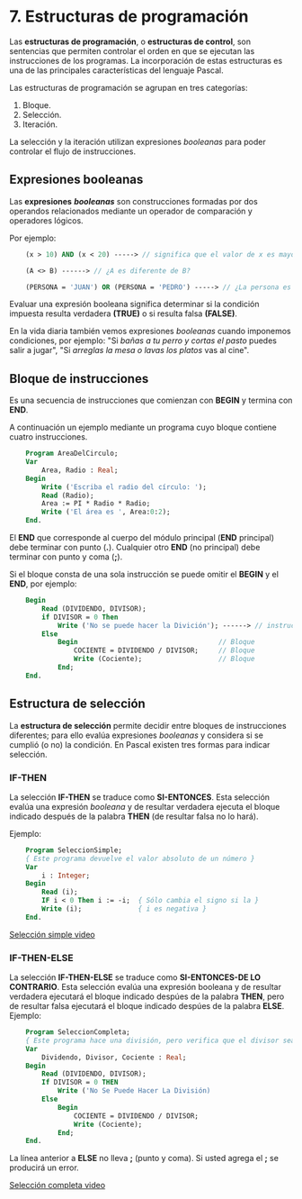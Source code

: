# 7. Estructuras de programación

Las **estructuras de programación**, o **estructuras de control**, son sentencias que permiten controlar el orden en que se ejecutan las instrucciones de los programas. La incorporación de estas estructuras es una de las principales características del lenguaje Pascal.

Las estructuras de programación se agrupan en tres categorías:

1. Bloque.
2. Selección.
3. Iteración.

La selección y la iteración utilizan expresiones *booleanas* para poder controlar el flujo de instrucciones.

## Expresiones booleanas

Las **expresiones** ***booleanas*** son construcciones formadas por dos operandos relacionados mediante un operador de comparación y operadores lógicos.

Por ejemplo:

```pascal
    (x > 10) AND (x < 20) -----> // significa que el valor de x es mayor que 10 y menor que 20.

    (A <> B) ------> // ¿A es diferente de B?

    (PERSONA = 'JUAN') OR (PERSONA = 'PEDRO') -----> // ¿La persona es Juan o es Pedro?
```

Evaluar una expresión booleana significa determinar si la condición impuesta resulta verdadera **(TRUE)** o si resulta falsa **(FALSE)**.

En la vida diaria también vemos expresiones *booleanas* cuando imponemos condiciones, por ejemplo: "Si *bañas a tu perro y cortas el pasto* puedes salir a jugar", "Si *arreglas la mesa o lavas los platos* vas al cine".
    
## Bloque de instrucciones

Es una secuencia de instrucciones que comienzan con **BEGIN** y termina con **END**.

A continuación un ejemplo mediante un programa cuyo bloque contiene cuatro instrucciones.

```pascal
    Program AreaDelCirculo;
    Var 
        Area, Radio : Real;
    Begin
        Write ('Escriba el radio del círculo: ');
        Read (Radio);
        Area := PI * Radio * Radio;
        Write ('El área es ', Area:0:2);
    End.
```

El **END** que corresponde al cuerpo del módulo principal (**END** principal) debe terminar con punto (**.**). Cualquier otro **END** (no principal) debe terminar con punto y coma (**;**).

Si el bloque consta de una sola instrucción se puede omitir el **BEGIN** y el **END**, por ejemplo:

```pascal
    Begin
        Read (DIVIDENDO, DIVISOR);
        if DIVISOR = 0 Then
            Write ('No se puede hacer la Divición'); ------> // instrucción
        Else
            Begin                                   // Bloque
                COCIENTE = DIVIDENDO / DIVISOR;     // Bloque
                Write (Cociente);                   // Bloque
            End;
    End.
```

## Estructura de selección

La **estructura de selección** permite decidir entre bloques de instrucciones diferentes; para ello evalúa expresiones *booleanas* y considera si se cumplió (o no) la condición. En Pascal existen tres formas para indicar selección.

### IF-THEN

La selección **IF-THEN** se traduce como **SI-ENTONCES**. Esta selección evalúa una expresión *booleana* y de resultar verdadera ejecuta el bloque indicado después de la palabra **THEN** (de resultar falsa no lo hará).

Ejemplo:

```pascal
    Program SeleccionSimple;
    { Este programa devuelve el valor absoluto de un número }
    Var
        i : Integer;
    Begin
        Read (i);
        IF i < 0 Then i := -i;  { Sólo cambia el signo si la }
        Write (i);              { i es negativa }
    End.
```

[Selección simple video](../vid/seleccionSimple.mp4 "Pascal-video")

### IF-THEN-ELSE

La selección **IF-THEN-ELSE** se traduce como **SI-ENTONCES-DE LO CONTRARIO**. Esta selección evalúa una expresión booleana y de resultar verdadera ejecutará el bloque indicado despúes de la palabra **THEN**, pero de resultar falsa ejecutará el bloque indicado despúes de la palabra **ELSE**. Ejemplo:

```pascal
    Program SeleccionCompleta;
    { Este programa hace una división, pero verifica que el divisor sea diferente a cero }
    Var
        Dividendo, Divisor, Cociente : Real;
    Begin
        Read (DIVIDENDO, DIVISOR);
        If DIVISOR = 0 THEN
            Write ('No Se Puede Hacer La División)
        Else
            Begin
                COCIENTE = DIVIDENDO / DIVISOR;
                Write (Cociente);
            End;
    End.
```

La línea anterior a **ELSE** no lleva **;** (punto y coma). Si usted agrega el **;** se producirá un error.

[Selección completa video](../vid/seleccionCompleta.mp4 "Pascal-video")